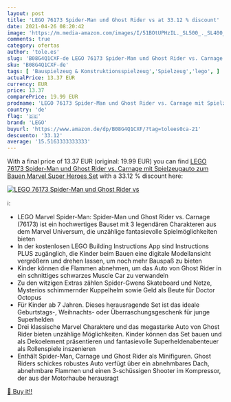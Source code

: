 ```yaml
---
layout: post
title: 'LEGO 76173 Spider-Man und Ghost Rider vs at 33.12 % discount'
date: 2021-04-26 08:20:42
image: 'https://m.media-amazon.com/images/I/51BOtUPHzIL._SL500_._SL400_.jpg'
comments: true
category: ofertas
author: 'tole.es'
slug: 'B08G4Q1CXF-de LEGO 76173 Spider-Man und Ghost Rider vs. Carnage mit...'
sku: 'B08G4Q1CXF-de'
tags: [ 'Bauspielzeug & Konstruktionsspielzeug','Spielzeug','lego', ]
actualPrice: 13.37 EUR
currency: EUR
price: 13.37
comparePrice: 19.99 EUR
prodname: 'LEGO 76173 Spider-Man und Ghost Rider vs. Carnage mit Spielzeugauto zum Bauen  Marvel Super Heroes Set'
country: 'de'
flag: '🇩🇪'
brand: 'LEGO'
buyurl: 'https://www.amazon.de/dp/B08G4Q1CXF/?tag=tolees0ca-21'
descuento: '33.12'
average: '15.5163333333333'
---
```


With a final price of 13.37 EUR (original: 19.99 EUR) you can find [LEGO 76173 Spider-Man und Ghost Rider vs. Carnage mit Spielzeugauto zum Bauen  Marvel Super Heroes Set](https://www.amazon.de/dp/B08G4Q1CXF/?tag=tolees0ca-21) with a  33.12 % discount here:

[![LEGO 76173 Spider-Man und Ghost Rider vs](https://m.media-amazon.com/images/I/51BOtUPHzIL._SL500_._SL400_.jpg)](https://www.amazon.de/dp/B08G4Q1CXF/?tag=tolees0ca-21)

ℹ️:

- LEGO Marvel Spider-Man: Spider-Man und Ghost Rider vs. Carnage (76173) ist ein hochwertiges Bauset mit 3 legendären Charakteren aus dem Marvel Universum, die unzählige fantasievolle Spielmöglichkeiten bieten
- In der kostenlosen LEGO Building Instructions App sind Instructions PLUS zugänglich, die Kinder beim Bauen eine digitale Modellansicht vergrößern und drehen lassen, um noch mehr Bauspaß zu bieten
- Kinder können die Flammen abnehmen, um das Auto von Ghost Rider in ein schnittiges schwarzes Muscle Car zu verwandeln
- Zu den witzigen Extras zählen Spider-Gwens Skateboard und Netze, Mysterios schimmernder Kuppelhelm sowie Geld als Beute für Doctor Octopus
- Für Kinder ab 7 Jahren. Dieses herausragende Set ist das ideale Geburtstags-, Weihnachts- oder Überraschungsgeschenk für junge Superhelden
- Drei klassische Marvel Charaktere und das megastarke Auto von Ghost Rider bieten unzählige Möglichkeiten. Kinder können das Set bauen und als Dekoelement präsentieren und fantasievolle Superheldenabenteuer als Rollenspiele inszenieren
- Enthält Spider-Man, Carnage und Ghost Rider als Minifiguren. Ghost Riders schickes robustes Auto verfügt über ein abnehmbares Dach, abnehmbare Flammen und einen 3-schüssigen Shooter im Kompressor, der aus der Motorhaube herausragt

[🛒 Buy it!!](https://www.amazon.de/dp/B08G4Q1CXF/?tag=tolees0ca-21)
